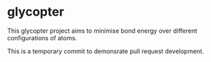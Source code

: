 # glycopter

This glycopter project aims to minimise bond energy over different configurations of atoms.

This is a temporary commit to demonsrate pull request development.